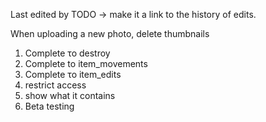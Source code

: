 Last edited by TODO -> make it a link to the history of edits.

When uploading a new photo, delete thumbnails

1) Complete το destroy
2) Complete to item_movements
3) Complete το item_edits
4) restrict access
5) show what it contains
6) Beta testing
